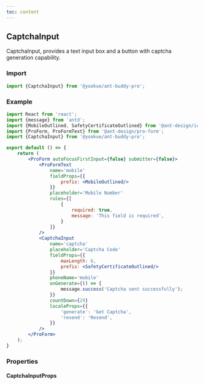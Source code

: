```yaml
---
toc: content
---
```


## CaptchaInput

CaptchaInput, provides a text input box and a button with captcha generation capability.

### Import

```jsx | pure
import {CaptchaInput} from '@yookue/ant-buddy-pro';
```

### Example

```jsx
import React from 'react';
import {message} from 'antd';
import {MobileOutlined, SafetyCertificateOutlined} from '@ant-design/icons';
import {ProForm, ProFormText} from '@ant-design/pro-form';
import {CaptchaInput} from '@yookue/ant-buddy-pro';

export default () => {
    return (
        <ProForm autoFocusFirstInput={false} submitter={false}>
            <ProFormText
                name='mobile'
                fieldProps={{
                    prefix: <MobileOutlined/>
                }}
                placeholder='Mobile Number'
                rules={[
                    {
                        required: true,
                        message: 'This field is required',
                    }
                ]}
            />
            <CaptchaInput
                name='captcha'
                placeholder='Captcha Code'
                fieldProps={{
                    maxLength: 6,
                    prefix: <SafetyCertificateOutlined/>
                }}
                phoneName='mobile'
                onGenerate={() => {
                    message.success('Captcha sent successfully');
                }}
                countDown={29}
                localeProps={{
                    'generate': 'Get Captcha',
                    'resend': 'Resend',
                }}
            />
        </ProForm>
    );
}
```

### Properties

#### CaptchaInputProps

<API src="@/form/CaptchaInput/index.tsx" hideTitle></API>
